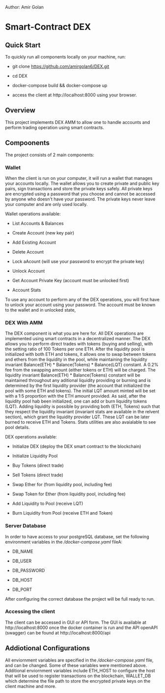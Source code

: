 Author: Amir Golan

# Smart-Contract DEX

## Quick Start

To quickly run all components locally on your machine, run:

- git clone https://github.com/amirgolan6/DEX.git

- cd DEX

- docker-compose build && docker-compose up

- access the client at http://localhost:8000 using your browser.


## Overview

This project implements DEX AMM to allow one to handle accounts and perform trading operation using smart contracts.

## Compoonents

The project consists of 2 main components:

### Wallet

When the client is run on your computer, it will run a wallet that manages your accounts locally. The wallet allows you to create private and public key pairs, sign transactions and store the private keys safely.
All private keys are encrypted using a password that you choose and cannot be accessed by anyone who doesn't have your password. The private keys never leave your computer and are only used locally.

Wallet operations available:

- List Accounts & Balances

- Create Account (new key pair)

- Add Existing Account

- Delete Account

- Lock aAcount (will use your password to encrypt the private key)

- Unlock Account

- Get Account Private Key (account must be unlocked first)

- Account Stats

To use any account to perform any of the DEX operations, you will first have to unlock your account using your password. The account must be known to the wallet and in unlocked state,


### DEX With AMM

The DEX component is what you are here for. All DEX operations are implemented using smart contracts in a decentralized manner.
The DEX allows you to perform direct trades with tokens (buying and selling), with the setting ratio of 100 Tokens per one ETH. 
After the liquidity pool is initialized with both ETH and tokens, it allows one to swap between tokens and ethers from the liquidity in the pool, while maintaining the liquidity invariant Balance(ETH) * Balance(Tokens) * Balance(LQT) constant. A 0.2% fee from the swapping amount (either tokens or ETH) will be charged. 
The liquidity invariant Balance(ETH) * Balance(Tokens) constant will be maintained throughout any aditional liquidity providing or burning and is determined by the first liquidity provider (the account that initialized the pool with some ETH and tokens). 
The initial LQT amount minted will be set with a 1:5 proportion with the ETH amount provided.
As said, after the liquidity pool hab been initialized, one can add or burn liquidity tokens (LQT). 
Adding liquidity is possible by providing both (ETH, Tokens) such that they respect the liquidity invariant (invariant stats are available in the relvent section), which grant the liquidity provider LQT.
These LQT can be later burned to receive ETH and Tokens.
Stats utilities are also avaialable to see pool details.

DEX operations available:

- Initialize DEX (deploy the DEX smart contract to the blockchain)

- Initialize Liquidity Pool

- Buy Tokens (direct trade)

- Sell Tokens (direct trade)

- Swap Ether for (from liquidity pool, including fee)

- Swap Token for Ether (from liquidity pool, including fee)

- Add Liquidity to Pool (receive LQT)

- Burn Liquidity from Pool (receive ETH and Token)

### Server Database

In order to have access to your postgreSQL database, set the following environment variables in the _/docker-compose.yaml_ fileA:

- DB_NAME

- DB_USER

- DB_PASSWORD

- DB_HOST

- DB_PORT

After configuring the correct database the project will be full ready to run.


### Accessing the client

The client can be accessed in GUI or API form. The GUI is available at http://localhost:8000 once the docker container is run and the API openAPI (swagger) can be found at http://localhost:8000/api



## Addiotional Configurations

All enviornment variables are specified in the _/docker-compose.yaml_ file, and can be changed. Some of these variables were mentioned above. Additional enviornment variables include ETH_HOST to configure the host that will be used to register transactions on the blockchain, WALLET_DB which determine the file path to store the encrypted private keys on the client machine and more.
